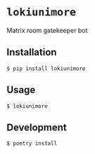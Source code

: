 # `lokiunimore`

Matrix room gatekeeper bot

## Installation

```console
$ pip install lokiunimore
```

## Usage

```console
$ lokiunimore
```

## Development

```console
$ poetry install
```
